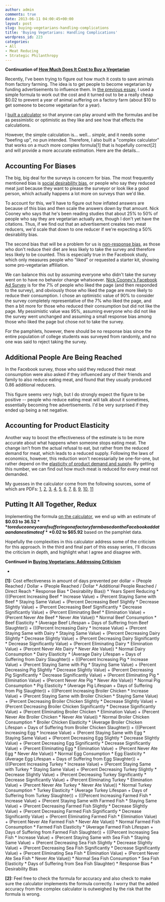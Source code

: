 ```yaml
---
author: admin
comments: true
date: 2013-06-11 04:00:45+00:00
layout: post
slug: buying-vegetarians-handling-complications
title: 'Buying Vegetarians: Handling Complications'
wordpress_id: 223
categories:
- All
- Meat Reducing
- Strategic Philanthropy
---
```


**Continuation of [How Much Does It Cost to Buy a Vegetarian](http://www.everydayutilitarian.com/essays/how-much-does-it-cost-to-buy-a-vegetarian/)**

Recently, I've been trying to figure out how much it costs to save animals from factory farming.  The idea is to get people to become vegetarian by funding advertisements to influence them.  In [the previous essay](http://www.everydayutilitarian.com/essays/how-much-does-it-cost-to-buy-a-vegetarian/), I used a simple formula to work out the cost and it turned out to be a really cheap $0.02 to prevent a year of animal suffering on a factory farm (about $10 to get someone to become vegetarian for a year).

I [built a calculator](http://www.everydayutilitarian.com/vegan-outreach-cost-effectiveness-calculator/) so that anyone can play around with the formulas and be as pessimistic or optimistic as they like and see how that effects the calculations.

However, the simple calculation is... well... _simple_, and it needs some "beefing up", no pun intended.  Therefore, I also built a "complex calculator" that works on a much more complex formula[1] that is hopefully correct[2] and will provide a more accurate estimation.  Here are the details...<!-- more -->






## Accounting For Biases


The big, big deal for the surveys is concern for bias.  The most frequently mentioned bias is [social desirability bias](http://en.wikipedia.org/wiki/Social_desirability_bias), or people who say they reduced meat just because they want to please the surveyor or look like a good person, which actually happens a lot more on surveys than we'd like.

To account for this, we'll have to figure out how inflated answers are because of this bias and then scale the answers down by that amount.  Nick Cooney who says that he's been reading studies that about 25% to 50% of people who say they are vegetarian actually are, though I don't yet have the citations.  Thus, if we find out that an advertisement creates two meat reducers, we'd scale that down to one reducer if we're expecting a 50% desirability bias.



The second bias that will be a problem for us is [non-response bias](http://en.wikipedia.org/wiki/Non-response_bias), as those who don't reduce their diet are less likely to take the survey and therefore less likely to be counted.  This is especially true in the Facebook study, which only measures people who "liked" or requested a starter kit, showing some pro-vegetarian affiliation.

We can balance this out by assuming everyone who didn't take the survey went on to have no behavior change whatsoever.  [Nick Cooney's Facebook Ad Survey](http://www.utilitarian-essays.com/FacebookAdsSurveyResults2011.pdf) is for the 7% of people who liked the page (and then responded to the survey), and obviously those who liked the page are more likely to reduce their consumption.  I chose an optimistic value of 90% to consider the survey completely representative of the 7% who liked the page, and then a bit more for those who reduced their consumption but did not like the page.  My pessimistic value was 95%, assuming everyone who did not like the survey went unchanged and assuming a small response bias among those who liked the page but chose not to take the survey.

For the pamphlets, however, there should be no response bias since the entire population of college students was surveyed from randomly, and no one was said to reject taking the survey.






## Additional People Are Being Reached


In the Facebook survey, those who said they reduced their meat consumption were also asked if they influenced any of their friends and family to also reduce eating meat, and found that they usually produced 0.86 additional reducers.

This figure seems very high, but I do strongly expect the figure to be positive -- people who reduce eating meat will talk about it sometimes, essentially becoming free advertisements.  I'd be very surprised if they ended up being a net negative.






## Accounting for Product Elasticity


Another way to boost the effectiveness of the estimate is to be more accurate about what happens when someone stops eating meat.  The change isn't from the actual refusal to eat, but rather from the reduced demand for meat, which leads to a reduced supply.  Following the laws of economics, however, this reduction won't necessarially be one-for-one, but rather depend on the [elasticity of product demand and supply](http://en.wikipedia.org/wiki/Elasticity_(economics)).  By getting this number, we can find out how much meat is reduced for every meat not demanded.

My guesses in the calculator come from the following sources, some of which are PDFs: [1](http://www.agecon.ksu.edu/livestock/Extension%20Bulletins/BeefDemandDeterminants.pdf), [2](http://ageconsearch.umn.edu/bitstream/21679/1/sp99ma02.pdf), [3](http://www.thepigsite.com/swinenews/21164/market-preview-understanding-pork-demand), [4](http://www.poultryscience.org/docs/PS_822.pdf), [5](http://ageconsearch.umn.edu/bitstream/31190/1/23020558.pdf), [6](http://onlinelibrary.wiley.com/book/10.1002/9781119993384), [7](http://dare.colostate.edu/skoontz/arec510/papers/marsh%20%28ajae%201994%29.pdf), [8](http://ageconsearch.umn.edu/bitstream/14745/1/wp9808.pdf), [9](http://www.rti.org/pubs/muth_pork-slaughter_final.pdf), [10](http://ageconsearch.umn.edu/bitstream/31510/1/27010043.pdf), [11](http://oregonstate.edu/dept/IIFET/Japan/proceedupdates/306.pdf)






## Putting It All Together, Redux


Implementing the formula [on the calculator](http://www.everydayutilitarian.com/vegan-outreach-cost-effectiveness-calculator/), we end up with an estimate of **$0.03 to $36.52** to reduce one year of suffering on a factory farm based on the Facebook ad data and an estimate of **$0.02 to $65.92** based on the pamphlet data.

Hopefully the complexities in this calculator address some of the criticism for this approach.  In the third and final part of this essay series, I'll discuss the criticism in depth, and highlight what I agree and disagree with.

**Continued in [Buying Vegetarians: Addressing Criticism](http://www.everydayutilitarian.com/essays/buying-vegetarians-addressing-criticism/)**

-

**[1]:** Cost effectiveness in amount of days prevented per dollar = (People Reached / Dollar + (People Reached / Dollar * Additional People Reached / Direct Reach * Response Bias * Desirability Bias)) * Years Spent Reducing * (((Percent Increasing Beef * Increase Value) + (Percent Staying Same with Beef * Staying Same Value) + (Percent Decreasing Beef Slightly * Decrease Slightly Value) + (Percent Decreasing Beef Significantly * Decrease Significantly Value) + (Percent Eliminating Beef * Elimination Value) + (Percent Never Ate Beef * Never Ate Value)) * Normal Beef Consumption * Beef Elasticity * (Average Beef Lifespan + Days of Suffering from Beef Slaughter)) + (((Percent Increasing Dairy * Increase Value) + (Percent Staying Same with Dairy * Staying Same Value) + (Percent Decreasing Dairy Slightly * Decrease Slightly Value) + (Percent Decreasing Dairy Significantly * Decrease Significantly Value) + (Percent Eliminating Dairy * Elimination Value) + (Percent Never Ate Dairy * Never Ate Value)) * Normal Dairy Consumption * Dairy Elasticity * (Average Dairy Lifespan + Days of Suffering from Dairy Slaughter)) + (((Percent Increasing Pig * Increase Value) + (Percent Staying Same with Pig * Staying Same Value) + (Percent Decreasing Pig Slightly * Decrease Slightly Value) + (Percent Decreasing Pig Significantly * Decrease Significantly Value) + (Percent Eliminating Pig * Elimination Value) + (Percent Never Ate Pig * Never Ate Value)) * Normal Pig Consumption * Pig Elasticity * (Average Pig Lifespan + Days of Suffering from Pig Slaughter)) + (((Percent Increasing Broiler Chicken * Increase Value) + (Percent Staying Same with Broiler Chicken * Staying Same Value) + (Percent Decreasing Broiler Chicken Slightly * Decrease Slightly Value) + (Percent Decreasing Broiler Chicken Significantly * Decrease Significantly Value) + (Percent Eliminating Broiler Chicken * Elimination Value) + (Percent Never Ate Broiler Chicken * Never Ate Value)) * Normal Broiler Chicken Consumption * Broiler Chicken Elasticity * (Average Broiler Chicken Lifespan + Days of Suffering from Broiler Chicken Slaughter)) + (((Percent Increasing Egg * Increase Value) + (Percent Staying Same with Egg * Staying Same Value) + (Percent Decreasing Egg Slightly * Decrease Slightly Value) + (Percent Decreasing Egg Significantly * Decrease Significantly Value) + (Percent Eliminating Egg * Elimination Value) + (Percent Never Ate Egg * Never Ate Value)) * Normal Egg Consumption * Egg Elasticity * (Average Egg Lifespan + Days of Suffering from Egg Slaughter)) + (((Percent Increasing Turkey * Increase Value) + (Percent Staying Same with Turkey * Staying Same Value) + (Percent Decreasing Turkey Slightly * Decrease Slightly Value) + (Percent Decreasing Turkey Significantly * Decrease Significantly Value) + (Percent Eliminating Turkey * Elimination Value) + (Percent Never Ate Turkey * Never Ate Value)) * Normal Turkey Consumption * Turkey Elasticity * (Average Turkey Lifespan + Days of Suffering from Turkey Slaughter)) + (((Percent Increasing Farmed Fish * Increase Value) + (Percent Staying Same with Farmed Fish * Staying Same Value) + (Percent Decreasing Farmed Fish Slightly * Decrease Slightly Value) + (Percent Decreasing Farmed Fish Significantly * Decrease Significantly Value) + (Percent Eliminating Farmed Fish * Elimination Value) + (Percent Never Ate Farmed Fish * Never Ate Value)) * Normal Farmed Fish Consumption * Farmed Fish Elasticity * (Average Farmed Fish Lifespan + Days of Suffering from Farmed Fish Slaughter)) + (((Percent Increasing Sea Fish * Increase Value) + (Percent Staying Same with Sea Fish * Staying Same Value) + (Percent Decreasing Sea Fish Slightly * Decrease Slightly Value) + (Percent Decreasing Sea Fish Significantly * Decrease Significantly Value) + (Percent Eliminating Sea Fish * Elimination Value) + (Percent Never Ate Sea Fish * Never Ate Value)) * Normal Sea Fish Consumption * Sea Fish Elasticity * Days of Suffering from Sea Fish Slaughter) * Response Bias * Desirability Bias

**[2]:** Feel free to check the formula for accuracy and also check to make sure the calculator implements the formula correctly.  I worry that the added accuracy from the complex calculator is outweighed by the risk that the formula is wrong.
